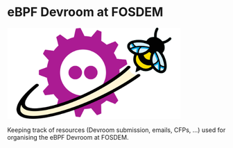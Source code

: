 # eBPF Devroom at FOSDEM

<img src="./fosdem-2026/social-preview-fosdem-ebpf.png"
  alt="eBPF's logo, a stylised bee, flies around FOSDEM's logo, a pink gear."
  width="400">

Keeping track of resources (Devroom submission, emails, CFPs, ...) used for
organising the eBPF Devroom at FOSDEM.
